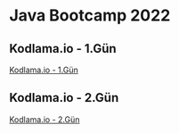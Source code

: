 # Java Bootcamp 2022

## Kodlama.io - 1.Gün

[Kodlama.io - 1.Gün](https://github.com/epbalaban01/Java-Bootcamp/tree/main/Kodlama.io%20-%201.Gün)

## Kodlama.io - 2.Gün
[Kodlama.io - 2.Gün](https://github.com/epbalaban01/Java-Bootcamp/tree/main/Kodlama.io%20-%202.Gün)
